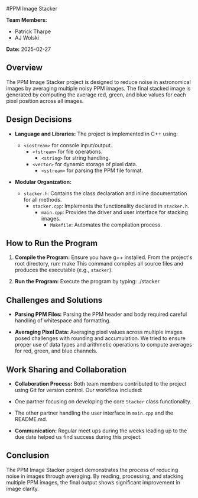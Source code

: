#PPM Image Stacker

**Team Members:**
- Patrick Tharpe
- AJ Wolski

**Date:** 2025-02-27

## Overview

The PPM Image Stacker project is designed to reduce noise in astronomical images by averaging multiple noisy PPM images. The final stacked image is generated by computing the average red, green, and blue values for each pixel position across all images.

## Design Decisions

- **Language and Libraries:**
  The project is implemented in C++ using:
    - `<iostream>` for console input/output.
      - `<fstream>` for file operations.
        - `<string>` for string handling.
	  - `<vector>` for dynamic storage of pixel data.
	    - `<sstream>` for parsing the PPM file format.

- **Modular Organization:**
  - `stacker.h`: Contains the class declaration and inline documentation for all methods.
    - `stacker.cpp`: Implements the functionality declared in `stacker.h`.
      - `main.cpp`: Provides the driver and user interface for stacking images.
        - `Makefile`: Automates the compilation process.

## How to Run the Program

1. **Compile the Program:**
   Ensure you have g++ installed. From the project's root directory, run: make
   This command compiles all source files and produces the executable (e.g., `stacker`).

2. **Run the Program:**
Execute the program by typing: ./stacker


## Challenges and Solutions

- **Parsing PPM Files:**
Parsing the PPM header and body required careful handling of whitespace and formatting.

- **Averaging Pixel Data:**
Averaging pixel values across multiple images posed challenges with rounding and accumulation. We tried to ensure proper use of data types and arithmetic operations to compute averages for red, green, and blue channels.

## Work Sharing and Collaboration

- **Collaboration Process:**
Both team members contributed to the project using Git for version control. Our workflow included:
- One partner focusing on developing the core `Stacker` class functionality.
- The other partner handling the user interface in `main.cpp` and the README.md.

- **Communication:**
Regular meet ups during the weeks leading up to the due date helped us find success during this project.

## Conclusion

The PPM Image Stacker project demonstrates the process of reducing noise in images through averaging. By reading, processing, and stacking multiple PPM images, the final output shows significant improvement in image clarity.